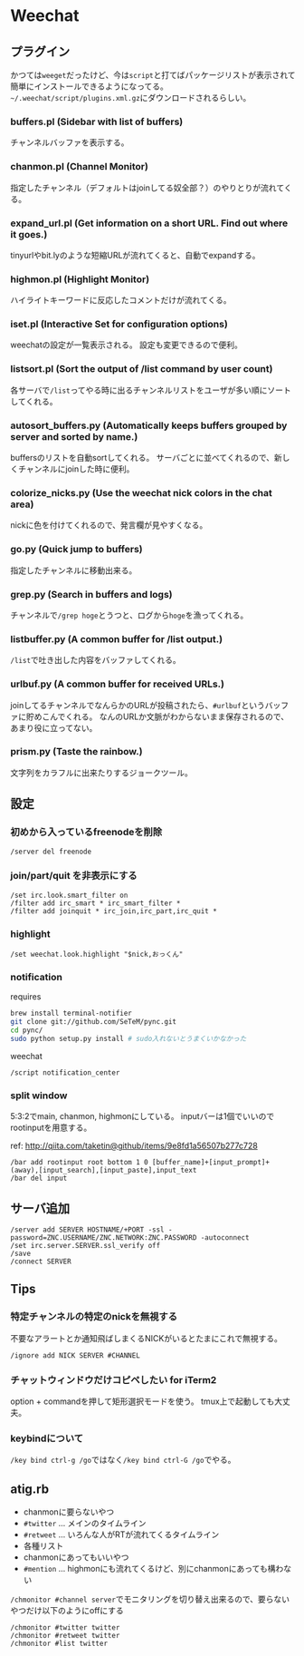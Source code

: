 # Weechat

## プラグイン

かつては`weeget`だったけど、今は`script`と打てばパッケージリストが表示されて簡単にインストールできるようになってる。
`~/.weechat/script/plugins.xml.gz`にダウンロードされるらしい。

### buffers.pl (Sidebar with list of buffers)

チャンネルバッファを表示する。

### chanmon.pl (Channel Monitor)

指定したチャンネル（デフォルトはjoinしてる奴全部？）のやりとりが流れてくる。

### expand_url.pl (Get information on a short URL. Find out where it goes.)

tinyurlやbit.lyのような短縮URLが流れてくると、自動でexpandする。

### highmon.pl (Highlight Monitor)

ハイライトキーワードに反応したコメントだけが流れてくる。

### iset.pl (Interactive Set for configuration options)

weechatの設定が一覧表示される。
設定も変更できるので便利。

### listsort.pl (Sort the output of /list command by user count)

各サーバで`/list`ってやる時に出るチャンネルリストをユーザが多い順にソートしてくれる。

### autosort_buffers.py (Automatically keeps buffers grouped by server and sorted by name.)

buffersのリストを自動sortしてくれる。
サーバごとに並べてくれるので、新しくチャンネルにjoinした時に便利。

### colorize_nicks.py (Use the weechat nick colors in the chat area)

nickに色を付けてくれるので、発言欄が見やすくなる。

### go.py (Quick jump to buffers)

指定したチャンネルに移動出来る。

### grep.py (Search in buffers and logs)

チャンネルで`/grep hoge`とうつと、ログから`hoge`を漁ってくれる。

### listbuffer.py (A common buffer for /list output.)

`/list`で吐き出した内容をバッファしてくれる。

### urlbuf.py (A common buffer for received URLs.)

joinしてるチャンネルでなんらかのURLが投稿されたら、`#urlbuf`というバッファに貯めこんでくれる。
なんのURLか文脈がわからないまま保存されるので、あまり役に立ってない。

### prism.py (Taste the rainbow.)

文字列をカラフルに出来たりするジョークツール。

## 設定

### 初めから入っているfreenodeを削除

```text
/server del freenode
```

### join/part/quit を非表示にする

```text
/set irc.look.smart_filter on 
/filter add irc_smart * irc_smart_filter *
/filter add joinquit * irc_join,irc_part,irc_quit *
```

### highlight

```text
/set weechat.look.highlight "$nick,おっくん"
```

### notification

requires

```bash
brew install terminal-notifier
git clone git://github.com/SeTeM/pync.git
cd pync/
sudo python setup.py install # sudo入れないとうまくいかなかった
```

weechat

```text
/script notification_center
```

### split window

5:3:2でmain, chanmon, highmonにしている。
inputバーは1個でいいのでrootinputを用意する。

ref: http://qiita.com/taketin@github/items/9e8fd1a56507b277c728

```
/bar add rootinput root bottom 1 0 [buffer_name]+[input_prompt]+(away),[input_search],[input_paste],input_text
/bar del input
```
## サーバ追加

```text
/server add SERVER HOSTNAME/+PORT -ssl -password=ZNC.USERNAME/ZNC.NETWORK:ZNC.PASSWORD -autoconnect
/set irc.server.SERVER.ssl_verify off
/save
/connect SERVER
```

## Tips

### 特定チャンネルの特定のnickを無視する

不要なアラートとか通知飛ばしまくるNICKがいるとたまにこれで無視する。

```plain
/ignore add NICK SERVER #CHANNEL
```

### チャットウィンドウだけコピペしたい for iTerm2

option + commandを押して矩形選択モードを使う。
tmux上で起動しても大丈夫。

### keybindについて

`/key bind ctrl-g /go`ではなく`/key bind ctrl-G /go`でやる。

## atig.rb

- chanmonに要らないやつ
 - `#twitter` ... メインのタイムライン
 - `#retweet` ... いろんな人がRTが流れてくるタイムライン
 - 各種リスト
- chanmonにあってもいいやつ
 - `#mention` ... highmonにも流れてくるけど、別にchanmonにあっても構わない

`/chmonitor #channel server`でモニタリングを切り替え出来るので、要らないやつだけ以下のようにoffにする

```text
/chmonitor #twitter twitter
/chmonitor #retweet twitter
/chmonitor #list twitter
```